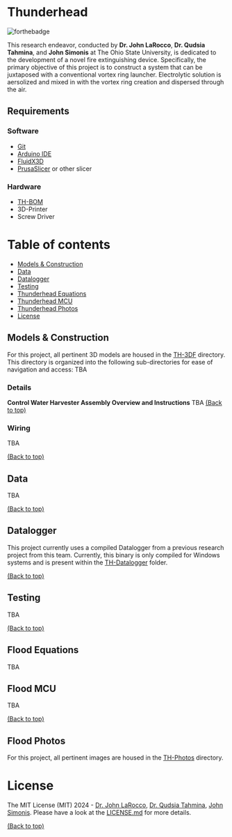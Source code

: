 # Thunderhead
![forthebadge](https://forthebadge.com/images/badges/made-with-c-plus-plus.svg)


This research endeavor, conducted by __Dr. John LaRocco__, __Dr. Qudsia Tahmina__, and __John Simonis__ at The Ohio State University, is dedicated to the development of a novel fire extinguishing device. Specifically, the primary objective of this project is to construct a system that can be juxtaposed with a conventional vortex ring launcher. Electrolytic solution is aersolized and mixed in with the vortex ring creation and dispersed through the air.
## Requirements
### Software
- [Git](https://git-scm.com/downloads)
- [Arduino IDE](https://www.arduino.cc/en/software)
- [FluidX3D](https://github.com/ProjectPhysX/FluidX3D)
- [PrusaSlicer]( https://www.prusa3d.com/en/page/prusaslicer_424/) or other slicer
### Hardware
- [TH-BOM](https://github.com/Multi-Volt/Thunderhead/tree/main/FLOOD-BOM/)
- 3D-Printer
- Screw Driver
# Table of contents
- [Models & Construction](#models)
- [Data](#data)
- [Datalogger](#datalogger)
- [Testing](#testing)
- [Thunderhead Equations](#TH-equations)
- [Thunderhead MCU](#TH-mcu)
- [Thunderhead Photos](#TH-photos)
- [License](#license)
## <a  id ="models"></a>Models & Construction
For this project, all pertinent 3D models are housed in the [TH-3DF](https://github.com/Multi-Volt/Thunderhead/tree/main/TH-3DF) directory. This directory is organized into the following sub-directories for ease of navigation and access:
TBA
### Details
**Control Water Harvester Assembly Overview and Instructions**
TBA
[(Back to top)](#table-of-contents)
### Wiring
TBA

[(Back to top)](#table-of-contents)
## Data
TBA

[(Back to top)](#table-of-contents)
## Datalogger
This project currently uses a compiled Datalogger from a previous research project from this team. Currently, this binary is only compiled for Windows systems and is present within the [TH-Datalogger](https://github.com/Multi-Volt/Thunderhead/tree/main/TH-Datalogger) folder.

[(Back to top)](#table-of-contents)
## Testing
TBA

[(Back to top)](#table-of-contents)
## Flood Equations
TBA

## Flood MCU
TBA

[(Back to top)](#table-of-contents)
## Flood Photos
For this project, all pertinent images are housed in the [TH-Photos](https://github.com/Multi-Volt/Thunderhead/tree/main/TH-PHOTOS) directory.
# License
The MIT License (MIT) 2024 - [Dr. John LaRocco](https://github.com/javeharron/), [Dr. Qudsia Tahmina](https://github.com/tahminaq), [John Simonis](https://github.com/Multi-Volt/). Please have a look at the [LICENSE.md](LICENSE) for more details.

[(Back to top)](#table-of-contents)
